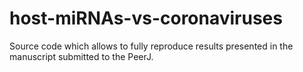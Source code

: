 # host-miRNAs-vs-coronaviruses

Source code which allows to fully reproduce results presented in the manuscript submitted to the PeerJ.
